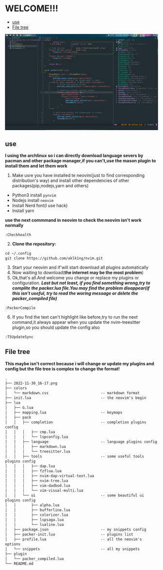 # WELCOME!!!
<!-- vim-markdown-toc GFM -->

* [use](#use)
* [File tree](#file-tree)

<!-- vim-markdown-toc -->
![screenshot](./2022-12-04_19-08.png)
## use

**I using the archlinux so i can directly download language severs by pacman and other package manager,if you can't,use the mason plugin to install them and let them work**
1. Make usre you have installed te neovim(just to find corresponding distribution's way) and install other dependencies of other packages(pip,nodejs,yarn and others)

- Python3 install `pynvim`
- Nodejs install `neovim`
- Install Nerd font(I use hack)
- Install yarn

**use the next commmand in neovim to check the neovim isn't work normally** 
```plaintext
:Checkhealth
```
2. **Clone the repository:**
```plaintext
cd ~/.config
git clone https://github.com/aklk1ng/nvim.git
```
3. Start your neovim and if'will start download all plugins automatically
4. Now waiting to download(**the internet may be the most problem**)
5. Ok,that's all.And welcome you change or replace my plugins or configuration.
***Last but not least, if you find something wrong,try to complite the packer.lua file.You may find the problem disappear(if this isn't useful, try to read the woring message or delete the packer_compiled file)***
```plaintext
:PackerCompile
```
6. If you find the text can't highlight like before,try to run the next command,it always appear when you update the nvim-treesitter plugin,so you should update the config also
```plaintext
:TSUpdateSync
```
## File tree

**This maybe isn't correct because i will change or update my plugins and config but the file tree is complex to change the format!**

```dir
.
├── 2022-11-30_16-17.png
├── colors                                  
│   └── markdown.css                        -- markdown format
├── init.lua                                -- the neovim's begin
├── lua
│   ├── G.lua
│   ├── mapping.lua                         -- keymaps
│   ├── pack
│   │   ├── completion                      -- completion plugins config
│   │   │   ├── cmp.lua
│   │   │   └── lspconfig.lua
│   │   ├── language                        -- language plugins config
│   │   │   ├── markdown.lua
│   │   │   └── treesitter.lua
│   │   ├── tools                           -- some useful tools plugins config
│   │   │   ├── dap.lua
│   │   │   ├── fzflua.lua
│   │   │   ├── nvim-dap-virtual-text.lua
│   │   │   ├── nvim-tree.lua
│   │   │   ├── vim-dadbod.lua
│   │   │   └── vim-visual-multi.lua
│   │   └── ui                              -- some beautiful ui plugins config
│   │       ├── alpha.lua
│   │       ├── bufferline.lua
│   │       ├── colorizer.lua
│   │       ├── lspsaga.lua
│   │       └── lualine.lua
│   ├── package.json                        -- my snippets config
│   ├── packer-init.lua                     -- plugins list
│   ├── profile.lua                         -- all the neovim's options
│   └── snippets                            -- all my snippets
├── plugin
│   └── packer_compiled.lua
└── README.md
```

